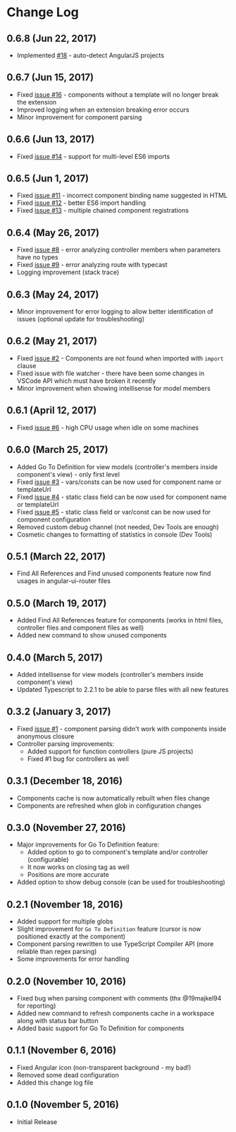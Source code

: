 # Change Log

## 0.6.8 (Jun 22, 2017)

* Implemented [#18](https://github.com/ipatalas/ngComponentUtility/issues/18) - auto-detect AngularJS projects

## 0.6.7 (Jun 15, 2017)

* Fixed [issue #16](https://github.com/ipatalas/ngComponentUtility/issues/16) - components without a template will no longer break the extension
* Improved logging when an extension breaking error occurs
* Minor improvement for component parsing

## 0.6.6 (Jun 13, 2017)

* Fixed [issue #14](https://github.com/ipatalas/ngComponentUtility/issues/14) - support for multi-level ES6 imports

## 0.6.5 (Jun 1, 2017)

* Fixed [issue #11](https://github.com/ipatalas/ngComponentUtility/issues/11) - incorrect component binding name suggested in HTML
* Fixed [issue #12](https://github.com/ipatalas/ngComponentUtility/issues/12) - better ES6 import handling
* Fixed [issue #13](https://github.com/ipatalas/ngComponentUtility/issues/13) - multiple chained component registrations

## 0.6.4 (May 26, 2017)

* Fixed [issue #8](https://github.com/ipatalas/ngComponentUtility/issues/8) - error analyzing controller members when parameters have no types
* Fixed [issue #9](https://github.com/ipatalas/ngComponentUtility/issues/9) - error analyzing route with typecast
* Logging improvement (stack trace)

## 0.6.3 (May 24, 2017)

* Minor improvement for error logging to allow better identification of issues (optional update for troubleshooting)

## 0.6.2 (May 21, 2017)

* Fixed [issue #2](https://github.com/ipatalas/ngComponentUtility/issues/2) - Components are not found when imported with `import` clause
* Fixed issue with file watcher - there have been some changes in VSCode API which must have broken it recently
* Minor improvement when showing intellisense for model members

## 0.6.1 (April 12, 2017)

* Fixed [issue #6](https://github.com/ipatalas/ngComponentUtility/issues/6) - high CPU usage when idle on some machines
## 0.6.0 (March 25, 2017)

* Added Go To Definition for view models (controller's members inside component's view) - only first level
* Fixed [issue #3](https://github.com/ipatalas/ngComponentUtility/issues/3) - vars/consts can be now used for component name or templateUrl
* Fixed [issue #4](https://github.com/ipatalas/ngComponentUtility/issues/4) - static class field can be now used for component name or templateUrl
* Fixed [issue #5](https://github.com/ipatalas/ngComponentUtility/issues/5) - static class field or var/const can be now used for component configuration
* Removed custom debug channel (not needed, Dev Tools are enough)
* Cosmetic changes to formatting of statistics in console (Dev Tools)

## 0.5.1 (March 22, 2017)

* Find All References and Find unused components feature now find usages in angular-ui-router files

## 0.5.0 (March 19, 2017)

* Added Find All References feature for components (works in html files, controller files and component files as well)
* Added new command to show unused components

## 0.4.0 (March 5, 2017)

* Added intellisense for view models (controller's members inside component's view)
* Updated Typescript to 2.2.1 to be able to parse files with all new features

## 0.3.2 (January 3, 2017)

* Fixed [issue #1](https://github.com/ipatalas/ngComponentUtility/issues/1) - component parsing didn't work with components inside anonymous closure
* Controller parsing improvements:
	* Added support for function controllers (pure JS projects)
	* Fixed #1 bug for controllers as well

## 0.3.1 (December 18, 2016)

* Components cache is now automatically rebuilt when files change
* Components are refreshed when glob in configuration changes

## 0.3.0 (November 27, 2016)

* Major improvements for Go To Definition feature:
	* Added option to go to component's template and/or controller (configurable)
	* It now works on closing tag as well
	* Positions are more accurate
* Added option to show debug console (can be used for troubleshooting)

## 0.2.1 (November 18, 2016)

* Added support for multiple globs
* Slight improvement for `Go To Definition` feature (cursor is now positioned exactly at the component)
* Component parsing rewritten to use TypeScript Compiler API (more reliable than regex parsing)
* Some improvements for error handling

## 0.2.0 (November 10, 2016)

* Fixed bug when parsing component with comments (thx @19majkel94 for reporting)
* Added new command to refresh components cache in a workspace along with status bar button
* Added basic support for Go To Definition for components

## 0.1.1 (November 6, 2016)

* Fixed Angular icon (non-transparent background - my bad!)
* Removed some dead configuration
* Added this change log file

## 0.1.0 (November 5, 2016)

* Initial Release